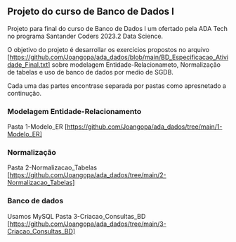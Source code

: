 ## Projeto do curso de Banco de Dados I
Projeto para final do curso de Banco de Dados I um ofertado pela ADA Tech no programa Santander Coders 2023.2 Data Science.

O objetivo do projeto é desarrollar os exercícios propostos no arquivo [https://github.com/Joangopa/ada_dados/blob/main/BD_Especificacao_Atividade_Final.txt] sobre modelagem Entidade-Relacionameto, Normalização de tabelas e uso de banco de dados por medio de SGDB. 

Cada uma das partes encontrase separada por pastas como apresnetado a continução. 

### Modelagem Entidade-Relacionamento 
Pasta 1-Modelo_ER [https://github.com/Joangopa/ada_dados/tree/main/1-Modelo_ER]

### Normalização
Pasta 2-Normalizacao_Tabelas [https://github.com/Joangopa/ada_dados/tree/main/2-Normalizacao_Tabelas]

### Banco de dados
Usamos MySQL
Pasta 3-Criacao_Consultas_BD [https://github.com/Joangopa/ada_dados/tree/main/3-Criacao_Consultas_BD]
